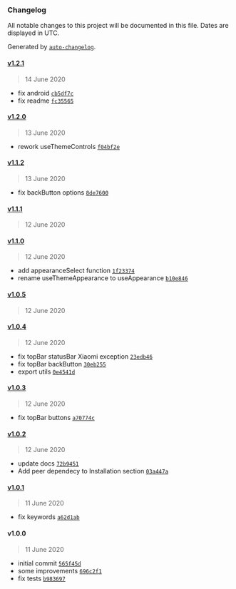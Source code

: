 ### Changelog

All notable changes to this project will be documented in this file. Dates are displayed in UTC.

Generated by [`auto-changelog`](https://github.com/CookPete/auto-changelog).

#### [v1.2.1](https://github.com/busfor/react-native-navigation-appearance/compare/v1.2.0...v1.2.1)

> 14 June 2020

- fix android [`cb5df7c`](https://github.com/busfor/react-native-navigation-appearance/commit/cb5df7c2781cbc29cc9bec5dcd546875db5732bd)
- fix readme [`fc35565`](https://github.com/busfor/react-native-navigation-appearance/commit/fc355654c95f7a30a9fc6f04f283d5feb591c767)

#### [v1.2.0](https://github.com/busfor/react-native-navigation-appearance/compare/v1.1.2...v1.2.0)

> 13 June 2020

- rework useThemeControls [`f04bf2e`](https://github.com/busfor/react-native-navigation-appearance/commit/f04bf2ef6cfc7bebbfa07bb21ca899eaa92af89f)

#### [v1.1.2](https://github.com/busfor/react-native-navigation-appearance/compare/v1.1.1...v1.1.2)

> 13 June 2020

- fix backButton options [`8de7600`](https://github.com/busfor/react-native-navigation-appearance/commit/8de760082950f9d445e6c84c7e7e71fdf7b53f60)

#### [v1.1.1](https://github.com/busfor/react-native-navigation-appearance/compare/v1.1.0...v1.1.1)

> 12 June 2020

#### [v1.1.0](https://github.com/busfor/react-native-navigation-appearance/compare/v1.0.5...v1.1.0)

> 12 June 2020

- add appearanceSelect function [`1f23374`](https://github.com/busfor/react-native-navigation-appearance/commit/1f23374d5397457a56df01b3a149d90150d51579)
- rename useThemeAppearance to useAppearance [`b10e846`](https://github.com/busfor/react-native-navigation-appearance/commit/b10e8469ef7a5b585f4cc8eca2fb0b3ba8336284)

#### [v1.0.5](https://github.com/busfor/react-native-navigation-appearance/compare/v1.0.4...v1.0.5)

> 12 June 2020

#### [v1.0.4](https://github.com/busfor/react-native-navigation-appearance/compare/v1.0.3...v1.0.4)

> 12 June 2020

- fix topBar statusBar Xiaomi exception [`23edb46`](https://github.com/busfor/react-native-navigation-appearance/commit/23edb46915fa14ce1b9ccc1686a73963f1bf2515)
- fix topBar backButton [`30eb255`](https://github.com/busfor/react-native-navigation-appearance/commit/30eb255d772cae693124a8bf38024dd046d25c1e)
- export utils [`0e4541d`](https://github.com/busfor/react-native-navigation-appearance/commit/0e4541d120f184d078342e5e238a9443f93b0da8)

#### [v1.0.3](https://github.com/busfor/react-native-navigation-appearance/compare/v1.0.2...v1.0.3)

> 12 June 2020

- fix topBar buttons [`a70774c`](https://github.com/busfor/react-native-navigation-appearance/commit/a70774cc45f8e597cd3540e2de0ba07bb78f3615)

#### [v1.0.2](https://github.com/busfor/react-native-navigation-appearance/compare/v1.0.1...v1.0.2)

> 12 June 2020

- update docs [`72b9451`](https://github.com/busfor/react-native-navigation-appearance/commit/72b9451ebe27f15592dc89662c2287ce768f8c2f)
- Add peer dependecy to Installation section [`03a447a`](https://github.com/busfor/react-native-navigation-appearance/commit/03a447a9e0a8c2e71bab9a6ac1aa01f6e75cf375)

#### [v1.0.1](https://github.com/busfor/react-native-navigation-appearance/compare/v1.0.0...v1.0.1)

> 11 June 2020

- fix keywords [`a62d1ab`](https://github.com/busfor/react-native-navigation-appearance/commit/a62d1abd1a5c6010203cdaa7e385127bbecced68)

#### v1.0.0

> 11 June 2020

- initial commit [`565f45d`](https://github.com/busfor/react-native-navigation-appearance/commit/565f45d665e596b8a281509cbd019f447ec86976)
- some improvements [`696c2f1`](https://github.com/busfor/react-native-navigation-appearance/commit/696c2f153a5ccced820ac209408a88094a359795)
- fix tests [`b983697`](https://github.com/busfor/react-native-navigation-appearance/commit/b9836974439fcd23ea5ffc2aa8019ac41dcdac9c)
